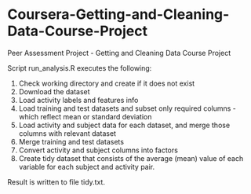 # Coursera-Getting-and-Cleaning-Data-Course-Project
Peer Assessment Project - Getting and Cleaning Data Course Project

Script run_analysis.R executes the following:

1. Check working directory and create if it does not exist
2. Download the dataset 
3. Load activity labels and features info
3. Load training and test datasets and subset only required columns - which      reflect mean or standard deviation
4. Load activity and subject data for each dataset, and merge those columns with relevant dataset
5. Merge training and test datasets
6. Convert activity and subject columns into factors
7. Create tidy dataset that consists of the average (mean) value of each variable for each subject and activity pair.

Result is written to file tidy.txt.
